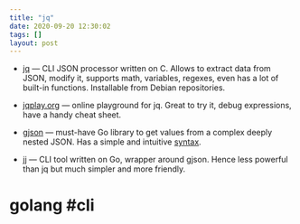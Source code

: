 ```yaml
---
title: "jq"
date: 2020-09-20 12:30:02
tags: []
layout: post
---
```


+ [jq](https://stedolan.github.io/jq/) — CLI JSON processor written on С. Allows to extract data from JSON, modify it, supports math, variables, regexes, even has a lot of built-in functions. Installable from Debian repositories.

+ [jqplay.org](https://jqplay.org/) — online playground for jq. Great to try it, debug expressions, have a handy cheat sheet.

+ [gjson](https://github.com/tidwall/gjson) — must-have Go library to get values from a complex deeply nested JSON. Has a simple and intuitive [syntax](https://github.com/tidwall/gjson/blob/master/SYNTAX.md).

+ [jj](https://github.com/tidwall/jj) — CLI tool written on Go, wrapper around gjson. Hence less powerful than jq but much simpler and more friendly.

# golang #cli
